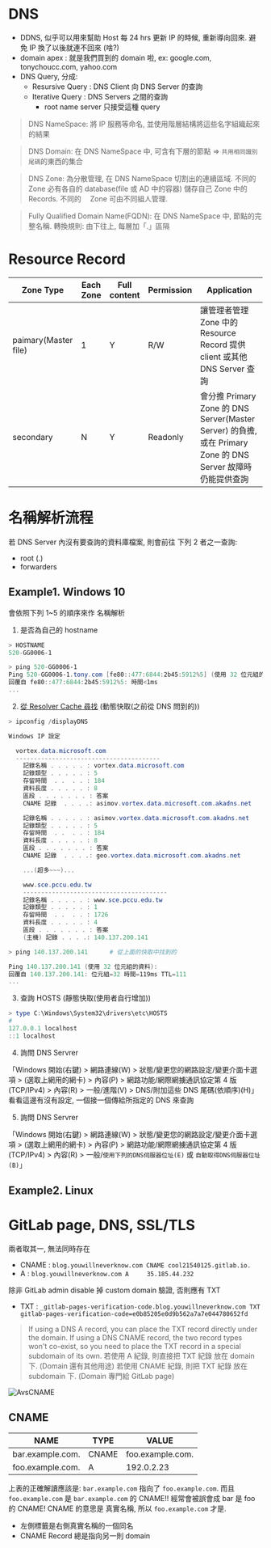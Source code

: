 # DNS

- DDNS, 似乎可以用來幫助 Host 每 24 hrs 更新 IP 的時候, 重新導向回來. 避免 IP 換了以後就連不回來 (啥?)
- domain apex : 就是我們買到的 domain 啦, ex: google.com, tonychoucc.com, yahoo.com
- DNS Query, 分成:
  - Resursive Query : DNS Client 向 DNS Server 的查詢
  - Iterative Query : DNS Servers 之間的查詢
    - root name server 只接受這種 query

> DNS NameSpace:
> 將 IP 服務等命名, 並使用階層結構將這些名字組織起來的結果

> DNS Domain:
> 在 DNS NameSpace 中, 可含有下層的節點 => `共用相同識別尾碼`的東西的集合

> DNS Zone:
> 為分散管理, 在 DNS NameSpace 切割出的連續區域. 不同的 Zone 必有各自的 database(file 或 AD 中的容器) 儲存自己 Zone 中的 Records. 不同的　 Zone 可由不同組人管理.

> Fully Qualified Domain Name(FQDN):
> 在 DNS NameSpace 中, 節點的完整名稱. 轉換規則: 由下往上, 每層加「.」區隔

# Resource Record

| Zone Type            | Each Zone | Full content | Permission | Application                                                                                                 |
| -------------------- | --------- | ------------ | ---------- | ----------------------------------------------------------------------------------------------------------- |
| paimary(Master file) | 1         | Y            | R/W        | 讓管理者管理 Zone 中的 Resource Record 提供 client 或其他 DNS Server 查詢                                   |
| secondary            | N         | Y            | Readonly   | 會分擔 Primary Zone 的 DNS Server(Master Server) 的負擔, 或在 Primary Zone 的 DNS Server 故障時仍能提供查詢 |

# 名稱解析流程

若 DNS Server 內沒有要查詢的資料庫檔案, 則會前往 下列 2 者之一查詢:

- root (.)
- forwarders

## Example1. Windows 10

會依照下列 1~5 的順序來作 名稱解析

1. 是否為自己的 hostname

```powershell
> HOSTNAME
520-GG0006-1

> ping 520-GG0006-1
Ping 520-GG0006-1.tony.com [fe80::477:6844:2b45:5912%5] (使用 32 位元組的資料):
回覆自 fe80::477:6844:2b45:5912%5: 時間<1ms
...
```

2. [從 Resolver Cache 尋找](https://www.tenforums.com/tutorials/69648-display-dns-resolver-cache-windows.html) (動態快取(之前從 DNS 問到的))

```powershell
> ipconfig /displayDNS

Windows IP 設定

  vortex.data.microsoft.com
  ----------------------------------------
    記錄名稱 . . . . . : vortex.data.microsoft.com
    記錄類型 . . . . . : 5
    存留時間  . .  . . : 184
    資料長度 . . . . . : 8
    區段 . . . . . . . : 答案
    CNAME 記錄  . . . .: asimov.vortex.data.microsoft.com.akadns.net

    記錄名稱 . . . . . : asimov.vortex.data.microsoft.com.akadns.net
    記錄類型 . . . . . : 5
    存留時間  . .  . . : 184
    資料長度 . . . . . : 8
    區段 . . . . . . . : 答案
    CNAME 記錄  . . . .: geo.vortex.data.microsoft.com.akadns.net

    ...(超多~~~)...

    www.sce.pccu.edu.tw
    ----------------------------------------
    記錄名稱 . . . . . : www.sce.pccu.edu.tw
    記錄類型 . . . . . : 1
    存留時間  . .  . . : 1726
    資料長度 . . . . . : 4
    區段 . . . . . . . : 答案
    (主機) 記錄 . . . .: 140.137.200.141

> ping 140.137.200.141      # 從上面的快取中找到的

Ping 140.137.200.141 (使用 32 位元組的資料):
回覆自 140.137.200.141: 位元組=32 時間=119ms TTL=111
...
```

3. 查詢 HOSTS (靜態快取(使用者自行增加))

```powershell
> type C:\Windows\System32\drivers\etc\HOSTS
#
127.0.0.1 localhost
::1 localhost
```

4. 詢問 DNS Servrer

「Windows 開始(右鍵) > 網路連線(W) > 狀態/變更您的網路設定/變更介面卡選項 > (選取上網用的網卡) > 內容(P) > 網路功能/網際網擄通訊協定第 4 版(TCP/IPv4) > 內容(R) > 一般/進階(V) > DNS/附加這些 DNS 尾碼(依順序)(H)」看看這邊有沒有設定, 一個接一個傳給所指定的 DNS 來查詢

5. 詢問 DNS Servrer

「Windows 開始(右鍵) > 網路連線(W) > 狀態/變更您的網路設定/變更介面卡選項 > (選取上網用的網卡) > 內容(P) > 網路功能/網際網擄通訊協定第 4 版(TCP/IPv4) > 內容(R) > 一般/`使用下列的DNS伺服器位址(E)` 或 `自動取得DNS伺服器位址(B)`」

## Example2. Linux

# GitLab page, DNS, SSL/TLS

兩者取其一, 無法同時存在

- CNAME : `blog.youwillneverknow.com CNAME cool21540125.gitlab.io.`
- A : `blog.youwillneverknow.com A     35.185.44.232`

除非 GitLab admin disable 掉 custom domain 驗證, 否則應有 TXT

- TXT : `_gitlab-pages-verification-code.blog.youwillneverknow.com TXT gitlab-pages-verification-code=e0b85205e0d9b562a7a7e044780652fd`

> If using a DNS A record, you can place the TXT record directly under the domain. If using a DNS CNAME record, the two record types won't co-exist, so you need to place the TXT record in a special subdomain of its own.
> 若使用 A 紀錄, 則直接把 TXT 紀錄 放在 domain 下. (Domain 還有其他用途)
> 若使用 CNAME 紀錄, 則把 TXT 紀錄 放在 subdomain 下. (Domain 專門給 GitLab page)

![AvsCNAME](../../img/A與CNAME.png)

## CNAME

| NAME             | TYPE  | VALUE            |
| ---------------- | ----- | ---------------- |
| bar.example.com. | CNAME | foo.example.com. |
| foo.example.com. | A     | 192.0.2.23       |

上表的正確解讀應該是: `bar.example.com` 指向了 `foo.example.com`. 而且 `foo.example.com` 是 `bar.example.com` 的 CNAME!! 經常會被誤會成 bar 是 foo 的 CNAME! CNAME 的意思是 真實名稱, 所以 `foo.example.com` 才是.

- 左側標籤是右側真實名稱的一個同名
- CNAME Record 總是指向另一則 domain
